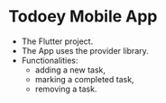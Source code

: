# Todoey Mobile App

- The Flutter project.
- The App uses the provider library.
- Functionalities:
    - adding a new task,
    - marking a completed task,
    - removing a task.



